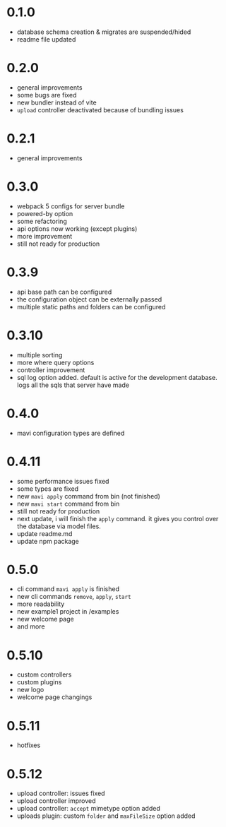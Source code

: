 # 0.1.0

- database schema creation & migrates are suspended/hided
- readme file updated

# 0.2.0

- general improvements
- some bugs are fixed
- new bundler instead of vite
- `upload` controller deactivated because of bundling issues

# 0.2.1

- general improvements

# 0.3.0

- webpack 5 configs for server bundle
- powered-by option
- some refactoring
- api options now working (except plugins)
- more improvement
- still not ready for production

# 0.3.9

- api base path can be configured
- the configuration object can be externally passed
- multiple static paths and folders can be configured

# 0.3.10

- multiple sorting
- more where query options
- controller improvement
- sql log option added. default is active for the development database. logs all the sqls that server have made

# 0.4.0

- mavi configuration types are defined

# 0.4.11

- some performance issues fixed
- some types are fixed
- new `mavi apply` command from bin (not finished)
- new `mavi start` command from bin
- still not ready for production
- next update, i will finish the `apply` command. it gives you control over the database via model files.
- update readme.md
- update npm package

# 0.5.0

- cli command `mavi apply` is finished
- new cli commands `remove`, `apply`, `start`
- more readability
- new example1 project in /examples
- new welcome page
- and more

# 0.5.10

- custom controllers
- custom plugins
- new logo
- welcome page changings

# 0.5.11

- hotfixes

# 0.5.12

- upload controller: issues fixed
- upload controller improved
- upload controller: `accept` mimetype option added
- uploads plugin: custom `folder` and `maxFileSize` option added